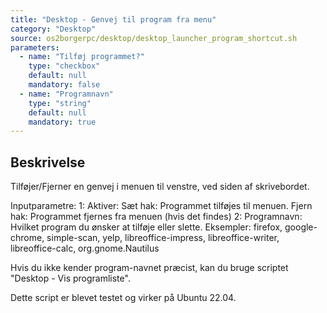 ```yaml
---
title: "Desktop - Genvej til program fra menu"
category: "Desktop"
source: os2borgerpc/desktop/desktop_launcher_program_shortcut.sh
parameters:
  - name: "Tilføj programmet?"
    type: "checkbox"
    default: null
    mandatory: false
  - name: "Programnavn"
    type: "string"
    default: null
    mandatory: true
---
```


## Beskrivelse
Tilføjer/Fjerner en genvej i menuen til venstre, ved siden af skrivebordet.

Inputparametre:
1: Aktiver: 
  Sæt hak: Programmet tilføjes til menuen.
  Fjern hak: Programmet fjernes fra menuen (hvis det findes)
2: Programnavn: Hvilket program du ønsker at tilføje eller slette.
    Eksempler: firefox, google-chrome, simple-scan, yelp, libreoffice-impress, libreoffice-writer, libreoffice-calc, org.gnome.Nautilus

Hvis du ikke kender program-navnet præcist, kan du bruge scriptet "Desktop - Vis programliste".

Dette script er blevet testet og virker på Ubuntu 22.04.
